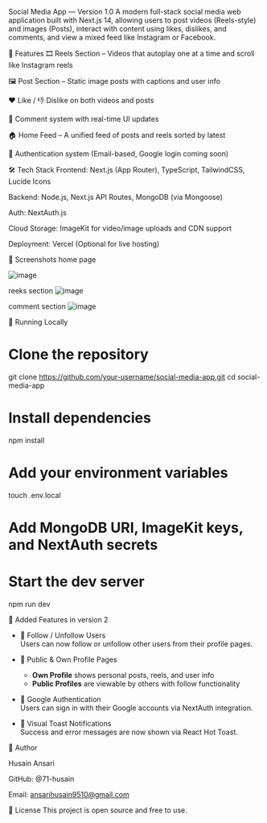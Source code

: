  Social Media App — Version 1.0
A modern full-stack social media web application built with Next.js 14, allowing users to post videos (Reels-style) and images (Posts), interact with content using likes, dislikes, and comments, and view a mixed feed like Instagram or Facebook.

🚀 Features
🎞️ Reels Section – Videos that autoplay one at a time and scroll like Instagram reels

🖼️ Post Section – Static image posts with captions and user info

❤️ Like / 👎 Dislike on both videos and posts

💬 Comment system with real-time UI updates

🏠 Home Feed – A unified feed of posts and reels sorted by latest

🔐 Authentication system (Email-based, Google login coming soon)

🛠️ Tech Stack
Frontend: Next.js (App Router), TypeScript, TailwindCSS, Lucide Icons

Backend: Node.js, Next.js API Routes, MongoDB (via Mongoose)

Auth: NextAuth.js

Cloud Storage: ImageKit for video/image uploads and CDN support

Deployment: Vercel (Optional for live hosting)

📸 Screenshots
home page

![image](https://github.com/user-attachments/assets/e55b753c-46d9-4f63-9576-55e93e5807e0)

reeks section 
![image](https://github.com/user-attachments/assets/fa63cfd9-76db-4206-a42e-eeca00c1c8ae)

comment section 
![image](https://github.com/user-attachments/assets/7daabc97-e867-45db-af8b-0d4fe58090af)





🧪 Running Locally
# Clone the repository
git clone https://github.com/your-username/social-media-app.git
cd social-media-app

# Install dependencies
npm install

# Add your environment variables
touch .env.local
# Add MongoDB URI, ImageKit keys, and NextAuth secrets

# Start the dev server
npm run dev

🌱 Added Features in version 2

- 👤 Follow / Unfollow Users  
  Users can now follow or unfollow other users from their profile pages.

- 📄 Public & Own Profile Pages  
  - **Own Profile** shows personal posts, reels, and user info  
  - **Public Profiles** are viewable by others with follow functionality

- 🔐 Google Authentication  
  Users can sign in with their Google accounts via NextAuth integration.


- 🌈 Visual Toast Notifications  
  Success and error messages are now shown via React Hot Toast.

  
🙌 Author

Husain Ansari

GitHub: @71-husain

Email: ansarihusain9510@gmail.com

📄 License
This project is open source and free to use.

